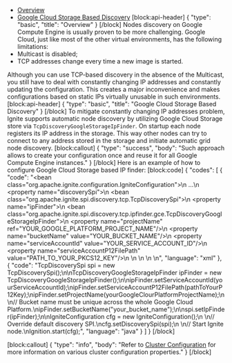 * [Overview](#overview)
* [Google Cloud Storage Based Discovery](#google-cloud-storage-based-discovery)
[block:api-header]
{
  "type": "basic",
  "title": "Overview"
}
[/block]
Nodes discovery on Google Compute Engine is usually proven to be more challenging. Google Cloud, just like most of the other virtual environments, has the following limitations:
* Multicast is disabled;
* TCP addresses change every time a new image is started.

Although you can use TCP-based discovery in the absence of the Multicast, you still have to deal with constantly changing IP addresses and constantly updating the configuration. This creates a major inconvenience and makes configurations based on static IPs virtually unusable in such environments.
[block:api-header]
{
  "type": "basic",
  "title": "Google Cloud Storage Based Discovery"
}
[/block]
To mitigate constantly changing IP addresses problem, Ignite supports automatic node discovery by utilizing Google Cloud Storage store via `TcpDiscoveryGoogleStorageIpFinder`. On startup each node registers its IP address in the storage. This way other nodes can try to connect to any address stored in the storage and initiate automatic grid node discovery.
[block:callout]
{
  "type": "success",
  "body": "Such approach allows to create your configuration once and reuse it for all Google Compute Engine instances."
}
[/block]
Here is an example of how to configure Google Cloud Storage based IP finder:
[block:code]
{
  "codes": [
    {
      "code": "<bean class=\"org.apache.ignite.configuration.IgniteConfiguration\">\n  ...\n  <property name=\"discoverySpi\">\n    <bean class=\"org.apache.ignite.spi.discovery.tcp.TcpDiscoverySpi\">\n      <property name=\"ipFinder\">\n        <bean class=\"org.apache.ignite.spi.discovery.tcp.ipfinder.gce.TcpDiscoveryGoogleStorageIpFinder\">\n          <property name=\"projectName\" ref=\"YOUR_GOOGLE_PLATFORM_PROJECT_NAME\"/>\n          <property name=\"bucketName\" value=\"YOUR_BUCKET_NAME\"/>\n          <property name=\"serviceAccountId\" value=\"YOUR_SERVICE_ACCOUNT_ID\"/>\n          <property name=\"serviceAccountP12FilePath\" value=\"PATH_TO_YOUR_PKCS12_KEY\"/>\n        </bean>\n      </property>\n    </bean>\n  </property>\n</bean>",
      "language": "xml"
    },
    {
      "code": "TcpDiscoverySpi spi = new TcpDiscoverySpi();\n\nTcpDiscoveryGoogleStorageIpFinder ipFinder = new TcpDiscoveryGoogleStorageIpFinder();\n\nipFinder.setServiceAccountId(yourServiceAccountId);\nipFinder.setServiceAccountP12FilePath(pathToYourP12Key);\nipFinder.setProjectName(yourGoogleClourPlatformProjectName);\n\n// Bucket name must be unique across the whole Google Cloud Platform.\nipFinder.setBucketName(\"your_bucket_name\");\n\nspi.setIpFinder(ipFinder);\n\nIgniteConfiguration cfg = new IgniteConfiguration();\n \n// Override default discovery SPI.\ncfg.setDiscoverySpi(spi);\n \n// Start Ignite node.\nIgnition.start(cfg);",
      "language": "java"
    }
  ]
}
[/block]

[block:callout]
{
  "type": "info",
  "body": "Refer to [Cluster Configuration](doc:cluster-config) for more information on various cluster configuration properties."
}
[/block]